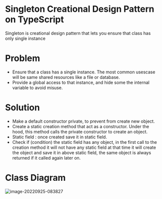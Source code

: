 # Singleton Creational Design Pattern on TypeScript

Singleton is creational design pattern that lets you ensure that class has only single instance


# Problem

- Ensure that a class has a single instance. The most common usescase will be same shared resources like a file or database.
- Provide a global access to that instance, and hide some the internal variable to avoid misuse.

# Solution 
- Make a default constructor private, to prevent from create new object.
- Create a static creation method that act as a constructor. Under the hood, this method calls the private constructor to create an object.
- Static field : once created save it in static field.
- Check if (condition) the static field has any object, in the first call to the creation method it will not have any static field at that time it will create the object  and save it in above static field, the same object is always returned if it called again later on.

# Class Diagram
![image-20220925-083827](https://user-images.githubusercontent.com/2398607/192135777-e4d7a1de-b20e-448a-bc9d-102e046a899c.png)
